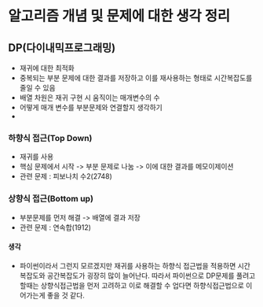 # 알고리즘 개념 및 문제에 대한 생각 정리

## DP(다이내믹프로그래밍)

* 재귀에 대한 최적화
* 중복되는 부분 문제에 대한 결과를 저장하고 이를 재사용하는 형태로 시간복잡도를 줄일 수 있음
* 배열 차원은 재귀 구현 시 움직이는 매개변수의 수
* 어떻게 매개 변수를 부분문제와 연결할지 생각하기
* 
### 하향식 접근(Top Down)

* 재귀를 사용
* 핵심 문제에서 시작 -> 부분 문제로 나눔 -> 이에 대한 결과를 메모이제이션
* 관련 문제 : 피보나치 수2(2748)

### 상향식 접근(Bottom up)

* 부분문제를 먼저 해결 -> 배열에 결과 저장
* 관련 문제 : 연속합(1912)

#### 생각

* 파이썬이라서 그런지 모르겠지만 재귀를 사용하는 하향식 접근법을 적용하면 시간복잡도와 공간복잡도가 굉장히 많이 늘어난다. 따라서 파이썬으로 DP문제를 풀려고 할때는 상향식접근법을 먼저 고려하고 이로 해결할 수 업다면 하향식접근법으로 이어가는게 좋을 것 같다.
